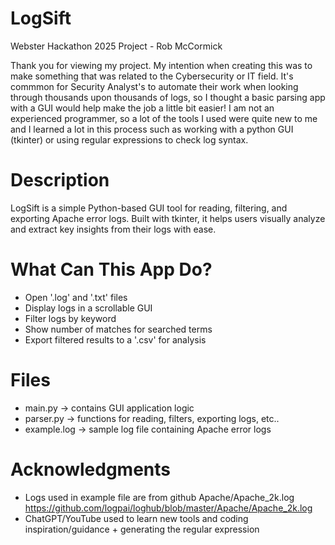 # LogSift
Webster Hackathon 2025 Project - Rob McCormick

Thank you for viewing my project. My intention when creating this was to make something that was related to the Cybersecurity or IT field. It's commmon for Security Analyst's to automate their work when looking through thousands upon thousands of logs, so I thought a basic parsing app with a GUI would help make the job a little bit easier! I am not an experienced programmer, so a lot of the tools I used were quite new to me and I learned a lot in this process such as working with a python GUI (tkinter) or using regular expressions to check log syntax. 

# Description
LogSift is a simple Python-based GUI tool for reading, filtering, and exporting Apache error logs. Built with tkinter, it helps users visually analyze and extract key insights from their logs with ease.

# What Can This App Do?
- Open '.log' and '.txt' files
- Display logs in a scrollable GUI
- Filter logs by keyword
- Show number of matches for searched terms
- Export filtered results to a '.csv' for analysis

# Files  
- main.py -> contains GUI application logic
- parser.py -> functions for reading, filters, exporting logs, etc..
- example.log -> sample log file containing Apache error logs
 
# Acknowledgments
- Logs used in example file are from github Apache/Apache_2k.log https://github.com/logpai/loghub/blob/master/Apache/Apache_2k.log
- ChatGPT/YouTube used to learn new tools and coding inspiration/guidance + generating the regular expression
  
